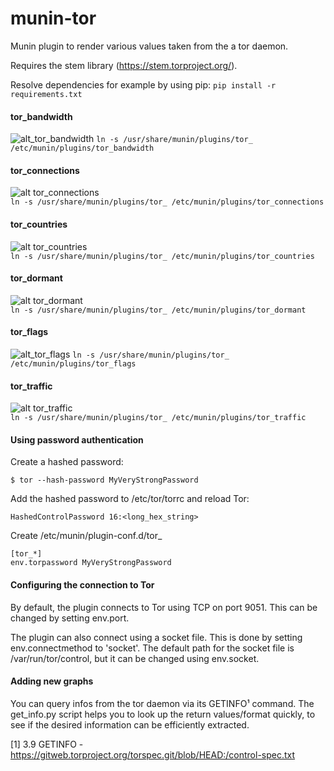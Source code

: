 munin-tor
=========

Munin plugin to render various values taken from the a tor daemon.

Requires the stem library (https://stem.torproject.org/).

Resolve dependencies for example by using pip:
`pip install -r requirements.txt`

#### tor_bandwidth
![alt_tor_bandwidth](https://cloud.githubusercontent.com/assets/22810624/23546800/85d9da72-0001-11e7-8577-a1697b14c68b.png)
`ln -s /usr/share/munin/plugins/tor_ /etc/munin/plugins/tor_bandwidth`

#### tor_connections
![alt tor_connections](https://i.imgur.com/LAkcKD0.png)  
`ln -s /usr/share/munin/plugins/tor_ /etc/munin/plugins/tor_connections`

#### tor_countries
![alt tor_countries](http://i.imgur.com/6bVsHrN.png)  
`ln -s /usr/share/munin/plugins/tor_ /etc/munin/plugins/tor_countries`

#### tor_dormant
![alt tor_dormant](http://i.imgur.com/UCQr6MX.png)  
`ln -s /usr/share/munin/plugins/tor_ /etc/munin/plugins/tor_dormant`

#### tor_flags
![alt_tor_flags](https://cloud.githubusercontent.com/assets/22810624/23546797/835729b2-0001-11e7-9d25-2b3cae4ace8e.png)
`ln -s /usr/share/munin/plugins/tor_ /etc/munin/plugins/tor_flags`

#### tor_traffic
![alt tor_traffic](https://i.imgur.com/YXLZHGa.png)  
`ln -s /usr/share/munin/plugins/tor_ /etc/munin/plugins/tor_traffic`

#### Using password authentication

Create a hashed password:

    $ tor --hash-password MyVeryStrongPassword

Add the hashed password to /etc/tor/torrc and reload Tor:

    HashedControlPassword 16:<long_hex_string>

Create /etc/munin/plugin-conf.d/tor_

    [tor_*]
    env.torpassword MyVeryStrongPassword

#### Configuring the connection to Tor

By default, the plugin connects to Tor using TCP on port 9051. This can be
changed by setting env.port.

The plugin can also connect using a socket file. This is done by setting
env.connectmethod to 'socket'. The default path for the socket file is
/var/run/tor/control, but it can be changed using env.socket.



#### Adding new graphs
You can query infos from the tor daemon via its GETINFO¹ command. The get_info.py script helps you to look up the return values/format quickly, to see if the desired information can be efficiently extracted.

[1] 3.9 GETINFO - https://gitweb.torproject.org/torspec.git/blob/HEAD:/control-spec.txt
